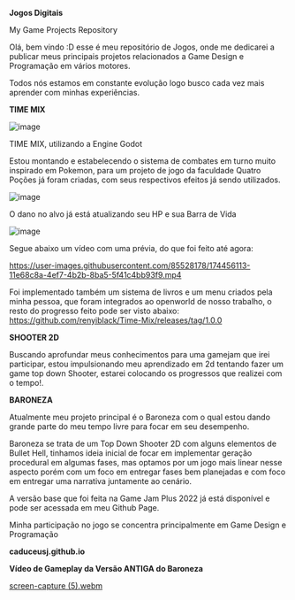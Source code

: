 **Jogos Digitais**



My Game Projects Repository



 Olá, bem vindo :D esse é meu repositório de Jogos, onde me dedicarei a publicar meus principais projetos relacionados a Game Design e Programação em vários motores.
 
 Todos nós estamos em constante evolução logo busco cada vez mais aprender com minhas experiências.
 
 **TIME MIX**
 
 
 ![image](https://user-images.githubusercontent.com/85528178/173860856-1777d3d8-6449-48b5-8b2c-dc4bedf7dfbe.png)
 
 
TIME MIX, utilizando a Engine Godot



Estou montando e estabelecendo o sistema de combates em turno muito inspirado em Pokemon, para um projeto de jogo da faculdade
Quatro Poções já foram criadas, com seus respectivos efeitos já sendo utilizados.

![image](https://user-images.githubusercontent.com/85528178/174455293-3a4db3c7-afac-41fa-b426-672e64bbcf3c.png)

O dano no alvo já está atualizando seu HP e sua Barra de Vida

![image](https://user-images.githubusercontent.com/85528178/174455558-fb5c47b9-e485-481c-b791-2b2d8957fd66.png)

Segue abaixo um vídeo com uma prévia, do que foi feito até agora:

https://user-images.githubusercontent.com/85528178/174456113-11e68c8a-4ef7-4b2b-8ba5-5f41c4bb93f9.mp4

Foi implementado também um sistema de livros e um menu criados pela minha pessoa, que foram integrados ao openworld de nosso trabalho, o resto do progresso feito pode ser visto abaixo:
https://github.com/renyiblack/Time-Mix/releases/tag/1.0.0





**SHOOTER 2D**


Buscando aprofundar meus conhecimentos para uma gamejam que irei participar, estou impulsionando meu aprendizado em 2d tentando fazer um game top down Shooter, estarei colocando os progressos que realizei com o tempo!.



**BARONEZA**

Atualmente meu projeto principal é o Baroneza com o qual estou dando grande parte do meu tempo livre para focar em seu desempenho.

Baroneza se trata de um Top Down Shooter 2D com alguns elementos de Bullet Hell, tinhamos ideia inicial de focar em implementar geração procedural em algumas fases, mas optamos por um jogo mais linear nesse aspecto porém com um foco em entregar fases bem planejadas e com foco em entregar uma narrativa juntamente ao cenário.

A versão base que foi feita na Game Jam Plus 2022 já está disponível e pode ser acessada em meu Github Page.

Minha participação no jogo se concentra principalmente em Game Design e Programação

**caduceusj.github.io**


**Vídeo de Gameplay da Versão ANTIGA do Baroneza**


[screen-capture (5).webm](https://user-images.githubusercontent.com/85528178/212312002-0ff13463-61ca-418a-870d-4e624b7b7058.webm)



